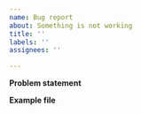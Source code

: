 ```yaml
---
name: Bug report
about: Something is not working
title: ''
labels: ''
assignees: ''

---
```


<!--
Thank you very much for taking the time to contribute to this project by report an issue that you found. 

Please, add an example file so other contributors can reproduce and help you fix the problem faster. Drag&drop it here or paste a link to any cloud storage. It can be a sample exported note in *.enex format, an HTML file or a screenshot.

Make sure you use the latest release before reporting.
--> 
**Problem statement**

**Example file**
